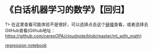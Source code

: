 # 《白话机器学习的数学》【回归】

?> 在这里查看可能体验不是很好，可以选择点击这个[链接](http://nbviewer.org/github/ceresOPA/cloudnote/blob/master/ml_with_math/%E3%80%90%E3%80%8A%E7%99%BD%E8%AF%9D%E6%9C%BA%E5%99%A8%E5%AD%A6%E4%B9%A0%E7%9A%84%E6%95%B0%E5%AD%A6%E3%80%8B%E7%AC%94%E8%AE%B01%E3%80%91%E5%9B%9E%E5%BD%92.ipynb)查看，或者选择去GitHub查看(Github地址：https://github.com/ceresOPA/cloudnote/blob/master/ml_with_math)

[regression notebook](https://nbviewer.org/github/ceresOPA/cloudnote/blob/master/ml_with_math/%E3%80%90%E3%80%8A%E7%99%BD%E8%AF%9D%E6%9C%BA%E5%99%A8%E5%AD%A6%E4%B9%A0%E7%9A%84%E6%95%B0%E5%AD%A6%E3%80%8B%E7%AC%94%E8%AE%B01%E3%80%91%E5%9B%9E%E5%BD%92.ipynb ':include :type=iframe width=100% height=600px')

